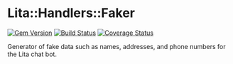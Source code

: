 Lita::Handlers::Faker
=====================

[![Gem Version](https://badge.fury.io/rb/lita-faker.svg)](http://badge.fury.io/rb/lita-faker)
[![Build Status](https://travis-ci.org/braiden-vasco/lita-faker.svg)](https://travis-ci.org/braiden-vasco/lita-faker)
[![Coverage Status](https://coveralls.io/repos/braiden-vasco/lita-faker/badge.svg)](https://coveralls.io/r/braiden-vasco/lita-faker)

Generator of fake data such as names, addresses,
and phone numbers for the Lita chat bot.
